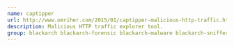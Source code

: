 ```yaml
---
name: captipper
url: http://www.omriher.com/2015/01/captipper-malicious-http-traffic.html
description: Malicious HTTP traffic explorer tool.
group: blackarch blackarch-forensic blackarch-malware blackarch-sniffer
---
```

